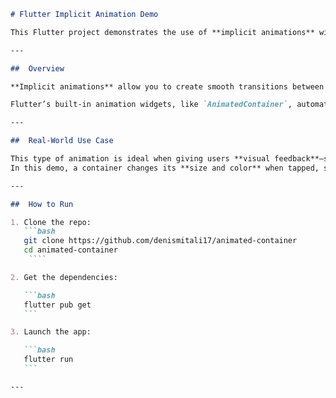 
````markdown
# Flutter Implicit Animation Demo

This Flutter project demonstrates the use of **implicit animations** with the `AnimatedContainer` widget. It shows how smooth transitions can improve user experience by visually responding to interactions.

---

##  Overview

**Implicit animations** allow you to create smooth transitions between changes in widget properties without manually controlling animation logic or using animation controllers.

Flutter’s built-in animation widgets, like `AnimatedContainer`, automatically animate changes in size, color, or position when properties are updated inside a `setState()` call.

---

##  Real-World Use Case

This type of animation is ideal when giving users **visual feedback**—such as resizing a button when clicked or highlighting content changes.  
In this demo, a container changes its **size and color** when tapped, simulating a **loading effect** or **user response feedback**.

---

##  How to Run

1. Clone the repo:
   ```bash
   git clone https://github.com/denismitali17/animated-container
   cd animated-container
    ````

2. Get the dependencies:

   ```bash
   flutter pub get
   ```

3. Launch the app:

   ```bash
   flutter run
   ```

---



